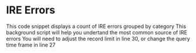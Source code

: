 # IRE Errors

This code snippet displays a count of IRE errors grouped by category 
This background script will help you undertand the most common source of IRE errors
You will need to adjust the record limit in line 30, or change the query time frame in line 27

